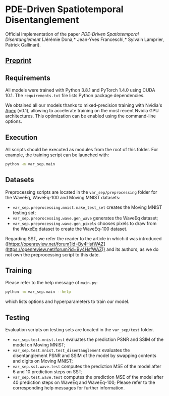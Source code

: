 # PDE-Driven Spatiotemporal Disentanglement

Official implementation of the paper *PDE-Driven Spatiotemporal Disentanglement* (Jérémie Donà,* Jean-Yves Franceschi,* Sylvain Lamprier, Patrick Gallinari).


## [Preprint](https://arxiv.org/abs/2008.01352)


## Requirements

All models were trained with Python 3.8.1 and PyTorch 1.4.0 using CUDA 10.1. The `requirements.txt` file lists Python package dependencies.

We obtained all our models thanks to mixed-precision training with Nvidia's [Apex](https://nvidia.github.io/apex/) (v0.1), allowing to accelerate training on the most recent Nvidia GPU architectures. This optimization can be enabled using the command-line options.


## Execution

All scripts should be executed as modules from the root of this folder. For example, the training script can be launched with:
```bash
python -m var_sep.main
```


## Datasets

Preprocessing scripts are located in the `var_sep/preprocessing` folder for the WaveEq, WaveEq-100 and Moving MNIST datasets:
- `var_sep.preprocessing.mnist.make_test_set` creates the Moving MNIST testing set;
- `var_sep.preprocessing.wave.gen_wave` generates the WaveEq dataset;
- `var_sep.preprocessing.wave.gen_pixels` chooses pixels to draw from the WaxeEq dataset to create the WaveEq-100 dataset.

Regarding SST, we refer the reader to the article in which it was introduced ([https://openreview.net/forum?id=By4HsfWAZ](https://openreview.net/forum?id=By4HsfWAZ)) and its authors, as we do not own the preprocessing script to this date.


## Training

Please refer to the help message of `main.py`:
```bash
python -m var_sep.main --help
```
which lists options and hyperparameters to train our model.


## Testing

Evaluation scripts on testing sets are located in the `var_sep/test` folder.
- `var_sep.test.mnist.test` evaluates the prediction PSNR and SSIM of the model on Moving MNIST;
- `var_sep.test.mnist.test_disentanglement` evaluates the disentanglement PSNR and SSIM of the model by swapping contents and digits on Moving MNIST;
- `var_sep.sst.wave.test` computes the prediction MSE of the model after 6 and 10 prediction steps on SST;
- `var_sep.test.wave.test` computes the prediction MSE of the model after 40 prediction steps on WaveEq and WaveEq-100;
Please refer to the corresponding help messages for further information.
